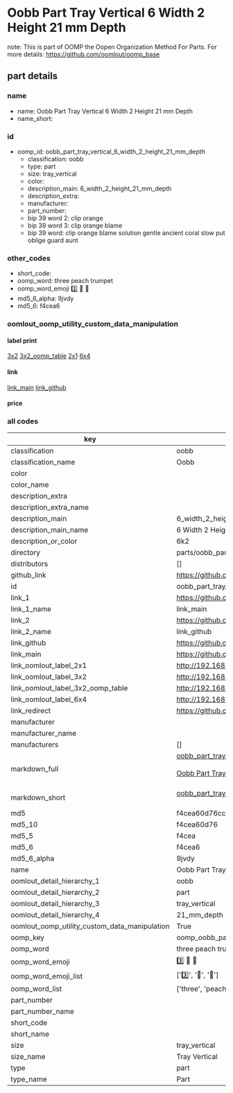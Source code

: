 # Oobb Part Tray Vertical 6 Width 2 Height 21 mm Depth  

note: This is part of OOMP the Oopen Organization Method For Parts. For more details: https://github.com/oomlout/oomp_base

##  part details
  







### name
* name: Oobb Part Tray Vertical 6 Width 2 Height 21 mm Depth
* name_short: 
### id
* oomp_id: oobb_part_tray_vertical_6_width_2_height_21_mm_depth
  * classification: oobb
  * type: part
  * size: tray_vertical
  * color: 
  * description_main: 6_width_2_height_21_mm_depth
  * description_extra: 
  * manufacturer: 
  * part_number: 
  * bip 39 word 2: clip orange
  * bip 39 word 3: clip orange blame
  * bip 39 word: clip orange blame solution gentle ancient coral slow put oblige guard aunt

### other_codes
* short_code: 
* oomp_word: three peach trumpet
* oomp_word_emoji :three: :peach: :trumpet:
* md5_6_alpha: 9jvdy
* md5_6: f4cea6






### oomlout_oomp_utility_custom_data_manipulation
#### label print
[3x2](http://192.168.1.245:1112/?label=oomp%209jvdy)
[3x2_oomp_table](http://192.168.1.108:1112/?label=oomp%209jvdy)
[2x1](http://192.168.1.242:1112/?label=oomp%209jvdy)
[6x4](http://192.168.1.55:1112/?label=oomp%209jvdy)    

#### link

[link_main](https://github.com/oomlout/oomlout_oomp_version_1_messy/tree/main/parts/oobb_part_tray_vertical_6_width_2_height_21_mm_depth) [link_github](https://github.com/oomlout/oomlout_oomp_version_1_messy/tree/main/parts/oobb_part_tray_vertical_6_width_2_height_21_mm_depth)                             

#### price







### all codes 
| key | value |  
| --- | --- |  
| classification | oobb |  
| classification_name | Oobb |  
| color |  |  
| color_name |  |  
| description_extra |  |  
| description_extra_name |  |  
| description_main | 6_width_2_height_21_mm_depth |  
| description_main_name | 6 Width 2 Height 21 mm Depth |  
| description_or_color | 6k2 |  
| directory | parts/oobb_part_tray_vertical_6_width_2_height_21_mm_depth |  
| distributors | [] |  
| github_link | https://github.com/oomlout/oomlout_oomp_part_src/tree/main/parts/oobb_part_tray_vertical_6_width_2_height_21_mm_depth |  
| id | oobb_part_tray_vertical_6_width_2_height_21_mm_depth |  
| link_1 | https://github.com/oomlout/oomlout_oomp_version_1_messy/tree/main/parts/oobb_part_tray_vertical_6_width_2_height_21_mm_depth |  
| link_1_name | link_main |  
| link_2 | https://github.com/oomlout/oomlout_oomp_version_1_messy/tree/main/parts/oobb_part_tray_vertical_6_width_2_height_21_mm_depth |  
| link_2_name | link_github |  
| link_github | https://github.com/oomlout/oomlout_oomp_version_1_messy/tree/main/parts/oobb_part_tray_vertical_6_width_2_height_21_mm_depth |  
| link_main | https://github.com/oomlout/oomlout_oomp_version_1_messy/tree/main/parts/oobb_part_tray_vertical_6_width_2_height_21_mm_depth |  
| link_oomlout_label_2x1 | http://192.168.1.242:1112/?label=oomp%209jvdy |  
| link_oomlout_label_3x2 | http://192.168.1.245:1112/?label=oomp%209jvdy |  
| link_oomlout_label_3x2_oomp_table | http://192.168.1.108:1112/?label=oomp%209jvdy |  
| link_oomlout_label_6x4 | http://192.168.1.55:1112/?label=oomp%209jvdy |  
| link_redirect | https://github.com/oomlout/oomlout_oomp_version_1_messy/tree/main/parts/oobb_part_tray_vertical_6_width_2_height_21_mm_depth |  
| manufacturer |  |  
| manufacturer_name |  |  
| manufacturers | [] |  
| markdown_full | [oobb_part_tray_vertical_6_width_2_height_21_mm_depth](none)<br>[](none)<br>[Oobb Part Tray Vertical 6 Width 2 Height 21 Mm Depth](none)<br><br> |  
| markdown_short | [oobb_part_tray_vertical_6_width_2_height_21_mm_depth](none)<br><br> |  
| md5 | f4cea60d76cc260422309cec2e66f15a |  
| md5_10 | f4cea60d76 |  
| md5_5 | f4cea |  
| md5_6 | f4cea6 |  
| md5_6_alpha | 9jvdy |  
| name | Oobb Part Tray Vertical 6 Width 2 Height 21 mm Depth |  
| oomlout_detail_hierarchy_1 | oobb |  
| oomlout_detail_hierarchy_2 | part |  
| oomlout_detail_hierarchy_3 | tray_vertical |  
| oomlout_detail_hierarchy_4 | 21_mm_depth |  
| oomlout_oomp_utility_custom_data_manipulation | True |  
| oomp_key | oomp_oobb_part_tray_vertical_6_width_2_height_21_mm_depth |  
| oomp_word | three peach trumpet |  
| oomp_word_emoji | :three: :peach: :trumpet: |  
| oomp_word_emoji_list | [':three:', ':peach:', ':trumpet:'] |  
| oomp_word_list | ['three', 'peach', 'trumpet'] |  
| part_number |  |  
| part_number_name |  |  
| short_code |  |  
| short_name |  |  
| size | tray_vertical |  
| size_name | Tray Vertical |  
| type | part |  
| type_name | Part |  

